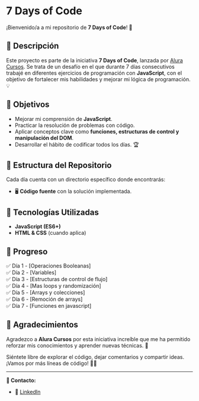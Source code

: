 # 7 Days of Code

¡Bienvenido/a a mi repositorio de **7 Days of Code**! 🚀

## 📌 Descripción

Este proyecto es parte de la iniciativa **7 Days of Code**, lanzada por [Alura Cursos](https://www.aluracursos.com/). Se trata de un desafío en el que durante 7 días consecutivos trabajé en diferentes ejercicios de programación con **JavaScript**, con el objetivo de fortalecer mis habilidades y mejorar mi lógica de programación. 💡

## 🎯 Objetivos
- Mejorar mi comprensión de **JavaScript**.
- Practicar la resolución de problemas con código.
- Aplicar conceptos clave como **funciones, estructuras de control y manipulación del DOM**.
- Desarrollar el hábito de codificar todos los días. 🏆

## 📂 Estructura del Repositorio
Cada día cuenta con un directorio específico donde encontrarás:
- 🖥️ **Código fuente** con la solución implementada.

## 🚀 Tecnologías Utilizadas
- **JavaScript (ES6+)**
- **HTML & CSS** (cuando aplica)

## 📅 Progreso
✅ Día 1 - [Operaciones Booleanas]  
✅ Día 2 - [Variables]  
✅ Día 3 - [Estructuras de control de flujo]  
✅ Día 4 - [Mas loops y randomización]  
✅ Día 5 - [Arrays y colecciones]  
✅ Día 6 - [Remoción de arrays]  
✅ Día 7 - [Funciones en javascript]  


## 🤝 Agradecimientos
Agradezco a **Alura Cursos** por esta iniciativa increíble que me ha permitido reforzar mis conocimientos y aprender nuevas técnicas. 🎉

Siéntete libre de explorar el código, dejar comentarios y compartir ideas. ¡Vamos por más líneas de código! 🚀✨

---
**📌 Contacto:**
- 🔗 [LinkedIn](https://www.linkedin.com/in/javier-alvarado-94a97028a/)
